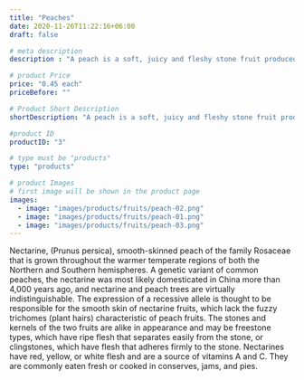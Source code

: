 ```yaml
---
title: "Peaches"
date: 2020-11-26T11:22:16+06:00
draft: false

# meta description
description : "A peach is a soft, juicy and fleshy stone fruit produced by a peach tree. It is grown throughout the warmer temperate regions."

# product Price
price: "0.45 each"
priceBefore: ""

# Product Short Description
shortDescription: "A peach is a soft, juicy and fleshy stone fruit produced by a peach tree. It is grown throughout the warmer temperate regions."

#product ID
productID: "3"

# type must be "products"
type: "products"

# product Images
# first image will be shown in the product page
images:
  - image: "images/products/fruits/peach-02.png"
  - image: "images/products/fruits/peach-01.png"
  - image: "images/products/fruits/peach-03.png"
---
```


Nectarine, (Prunus persica), smooth-skinned peach of the family Rosaceae that is grown throughout the warmer temperate regions of both the Northern and Southern hemispheres. A genetic variant of common peaches, the nectarine was most likely domesticated in China more than 4,000 years ago, and nectarine and peach trees are virtually indistinguishable. The expression of a recessive allele is thought to be responsible for the smooth skin of nectarine fruits, which lack the fuzzy trichomes (plant hairs) characteristic of peach fruits. The stones and kernels of the two fruits are alike in appearance and may be freestone types, which have ripe flesh that separates easily from the stone, or clingstones, which have flesh that adheres firmly to the stone. Nectarines have red, yellow, or white flesh and are a source of vitamins A and C. They are commonly eaten fresh or cooked in conserves, jams, and pies.
